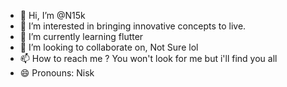 - 👋 Hi, I’m @N15k
- 👀 I’m interested in bringing innovative concepts to live.
- 🌱 I’m currently learning flutter
- 💞️ I’m looking to collaborate on, Not Sure lol
- 📫 How to reach me ? You won't look for me but i'll find you all
- 😄 Pronouns: Nisk


<!---
N15k/N15k is a ✨ special ✨ repository because its `README.md` (this file) appears on your GitHub profile.
You can click the Preview link to take a look at your changes.
--->
